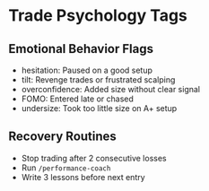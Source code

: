 # Trade Psychology Tags

## Emotional Behavior Flags
- hesitation: Paused on a good setup
- tilt: Revenge trades or frustrated scalping
- overconfidence: Added size without clear signal
- FOMO: Entered late or chased
- undersize: Took too little size on A+ setup

## Recovery Routines
- Stop trading after 2 consecutive losses
- Run `/performance-coach`
- Write 3 lessons before next entry
